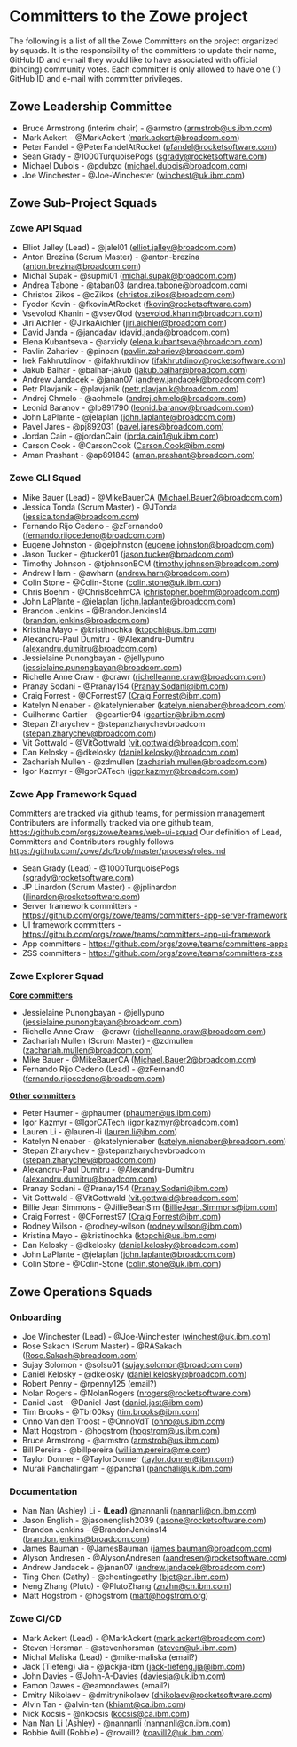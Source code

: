 # Committers to the Zowe project

The following is a list of all the Zowe Committers on the project organized by squads. It is the responsibility of the committers to update their name, GitHub ID and e-mail they would like to have associated with official (binding) community votes. Each committer is only allowed to have one (1) GitHub ID and e-mail with committer privileges.

## Zowe Leadership Committee

- Bruce Armstrong (interim chair) - @armstro (armstrob@us.ibm.com)
- Mark Ackert - @MarkAckert (mark.ackert@broadcom.com)
- Peter Fandel - @PeterFandelAtRocket (pfandel@rocketsoftware.com)
- Sean Grady - @1000TurquoisePogs (sgrady@rocketsoftware.com)
- Michael Dubois - @pdubzq (michael.dubois@broadcom.com)
- Joe Winchester - @Joe-Winchester (winchest@uk.ibm.com)

## Zowe Sub-Project Squads

### Zowe API Squad

- Elliot Jalley (Lead) - @jalel01 (elliot.jalley@broadcom.com)
- Anton Brezina (Scrum Master) - @anton-brezina (anton.brezina@broadcom.com)
- Michal Supak - @supmi01 (michal.supak@broadcom.com)
- Andrea Tabone - @taban03 (andrea.tabone@broadcom.com)
- Christos Zikos - @cZikos (christos.zikos@broadcom.com)
- Fyodor Kovin - @fkovinAtRocket (fkovin@rocketsoftware.com)
- Vsevolod Khanin - @vsev0lod (vsevolod.khanin@broadcom.com)
- Jiri Aichler - @JirkaAichler (jiri.aichler@broadcom.com)
- David Janda - @jandadav (david.janda@broadcom.com)
- Elena Kubantseva - @arxioly (elena.kubantseva@broadcom.com)
- Pavlin Zahariev - @pinpan (pavlin.zahariev@broadcom.com)
- Irek Fakhrutdinov - @ifakhrutdinov (ifakhrutdinov@rocketsoftware.com)
- Jakub Balhar - @balhar-jakub (jakub.balhar@broadcom.com)
- Andrew Jandacek - @janan07 (andrew.jandacek@broadcom.com)
- Petr Plavjanik - @plavjanik (petr.plavjanik@broadcom.com)
- Andrej Chmelo - @achmelo (andrej.chmelo@broadcom.com)
- Leonid Baranov - @lb891790 (leonid.baranov@broadcom.com)
- John LaPlante - @jelaplan (john.laplante@broadcom.com)
- Pavel Jares - @pj892031 (pavel.jares@broadcom.com)
- Jordan Cain - @jordanCain (jorda.cain1@uk.ibm.com)
- Carson Cook - @CarsonCook (Carson.Cook@ibm.com)
- Aman Prashant - @ap891843 (aman.prashant@broadcom.com)

### Zowe CLI Squad

- Mike Bauer (Lead) - @MikeBauerCA (Michael.Bauer2@broadcom.com)
- Jessica Tonda (Scrum Master) - @JTonda (jessica.tonda@broadcom.com)
- Fernando Rijo Cedeno - @zFernando0 (fernando.rijocedeno@broadcom.com)
- Eugene Johnston - @gejohnston (eugene.johnston@broadcom.com)
- Jason Tucker - @tucker01 (jason.tucker@broadcom.com)
- Timothy Johnson - @tjohnsonBCM (timothy.johnson@broadcom.com)
- Andrew Harn - @awharn (andrew.harn@broadcom.com)
- Colin Stone - @Colin-Stone (colin.stone@uk.ibm.com)
- Chris Boehm - @ChrisBoehmCA (christopher.boehm@broadcom.com)
- John LaPlante - @jelaplan (john.laplante@broadcom.com)
- Brandon Jenkins - @BrandonJenkins14 (brandon.jenkins@broadcom.com)
- Kristina Mayo - @kristinochka (ktopchi@us.ibm.com)
- Alexandru-Paul Dumitru - @Alexandru-Dumitru (alexandru.dumitru@broadcom.com)
- Jessielaine Punongbayan - @jellypuno (jessielaine.punongbayan@broadcom.com)
- Richelle Anne Craw - @crawr (richelleanne.craw@broadcom.com)
- Pranay Sodani - @Pranay154 (Pranay.Sodani@ibm.com)
- Craig Forrest - @CForrest97 (Craig.Forrest@ibm.com)
- Katelyn Nienaber - @katelynienaber (katelyn.nienaber@broadcom.com)
- Guilherme Cartier - @gcartier94 (gcartier@br.ibm.com)
- Stepan Zharychev - @stepanzharychevbroadcom (stepan.zharychev@broadcom.com)
- Vit Gottwald - @VitGottwald (vit.gottwald@broadcom.com)
- Dan Kelosky - @dkelosky (daniel.kelosky@broadcom.com)
- Zachariah Mullen - @zdmullen (zachariah.mullen@broadcom.com)
- Igor Kazmyr - @IgorCATech (igor.kazmyr@broadcom.com)

### Zowe App Framework Squad
Committers are tracked via github teams, for permission management
Contributers are informally tracked via one github team, https://github.com/orgs/zowe/teams/web-ui-squad
Our definition of Lead, Committers and Contributors roughly follows https://github.com/zowe/zlc/blob/master/process/roles.md


- Sean Grady (Lead) - @1000TurquoisePogs (sgrady@rocketsoftware.com)
- JP Linardon (Scrum Master) - @jplinardon (jlinardon@rocketsoftware.com)
- Server framework committers - https://github.com/orgs/zowe/teams/committers-app-server-framework
- UI framework committers - https://github.com/orgs/zowe/teams/committers-app-ui-framework
- App committers - https://github.com/orgs/zowe/teams/committers-apps
- ZSS committers - https://github.com/orgs/zowe/teams/committers-zss

### Zowe Explorer Squad

[**Core committers**](https://github.com/orgs/zowe/teams/committers-vscode-extension/members)

- Jessielaine Punongbayan - @jellypuno (jessielaine.punongbayan@broadcom.com)
- Richelle Anne Craw - @crawr (richelleanne.craw@broadcom.com)
- Zachariah Mullen (Scrum Master) - @zdmullen (zachariah.mullen@broadcom.com)
- Mike Bauer - @MikeBauerCA (Michael.Bauer2@broadcom.com)
- Fernando Rijo Cedeno (Lead) - @zFernand0 (fernando.rijocedeno@broadcom.com)

[**Other committers**](https://github.com/orgs/zowe/teams/vscode-team/members)

- Peter Haumer - @phaumer (phaumer@us.ibm.com)
- Igor Kazmyr - @IgorCATech (igor.kazmyr@broadcom.com)
- Lauren Li - @lauren-li (lauren.li@ibm.com)
- Katelyn Nienaber - @katelynienaber (katelyn.nienaber@broadcom.com)
- Stepan Zharychev - @stepanzharychevbroadcom (stepan.zharychev@broadcom.com)
- Alexandru-Paul Dumitru - @Alexandru-Dumitru (alexandru.dumitru@broadcom.com)
- Pranay Sodani - @Pranay154 (Pranay.Sodani@ibm.com)
- Vit Gottwald - @VitGottwald (vit.gottwald@broadcom.com)
- Billie Jean Simmons - @JillieBeanSim (BillieJean.Simmons@ibm.com)
- Craig Forrest - @CForrest97 (Craig.Forrest@ibm.com)
- Rodney Wilson - @rodney-wilson (rodney.wilson@ibm.com)
- Kristina Mayo - @kristinochka (ktopchi@us.ibm.com)
- Dan Kelosky - @dkelosky (daniel.kelosky@broadcom.com)
- John LaPlante - @jelaplan (john.laplante@broadcom.com)
- Colin Stone - @Colin-Stone (colin.stone@uk.ibm.com)

## Zowe Operations Squads

### Onboarding

- Joe Winchester (Lead) - @Joe-Winchester (winchest@uk.ibm.com)
- Rose Sakach (Scrum Master) - @RASakach (Rose.Sakach@broadcom.com)
- Sujay Solomon - @solsu01 (sujay.solomon@broadcom.com)
- Daniel Kelosky - @dkelosky (daniel.kelosky@broadcom.com)
- Robert Penny - @rpenny125 (email?)
- Nolan Rogers - @NolanRogers (nrogers@rocketsoftware.com)
- Daniel Jast - @Daniel-Jast (daniel.jast@ibm.com)
- Tim Brooks - @Tbr00ksy (tim.brooks@ibm.com)
- Onno Van den Troost - @OnnoVdT (onno@us.ibm.com)
- Matt Hogstrom - @hogstrom (hogstrom@us.ibm.com)
- Bruce Armstrong - @armstro (armstrob@us.ibm.com)
- Bill Pereira - @billpereira (william.pereira@me.com)
- Taylor Donner - @TaylorDonner (taylor.donner@ibm.com)
- Murali Panchalingam - @pancha1 (panchali@uk.ibm.com)

### Documentation

- Nan Nan (Ashley) Li - **(Lead)** @nannanli (nannanli@cn.ibm.com)
- Jason English - @jasonenglish2039 (jasone@rocketsoftware.com)
- Brandon Jenkins - @BrandonJenkins14 (brandon.jenkins@broadcom.com)
- James Bauman - @JamesBauman (james.bauman@broadcom.com)
- Alyson Andresen - @AlysonAndresen (aandresen@rocketsoftware.com)
- Andrew Jandacek - @janan07 (andrew.jandacek@broadcom.com)
- Ting Chen (Cathy) - @chentingcathy (bjct@cn.ibm.com)
- Neng Zhang (Pluto) - @PlutoZhang (znzhn@cn.ibm.com)
- Matt Hogstrom - @hogstrom (matt@hogstrom.org)

### Zowe CI/CD

- Mark Ackert (Lead) - @MarkAckert (mark.ackert@broadcom.com)
- Steven Horsman - @stevenhorsman (steven@uk.ibm.com)
- Michal Maliska (Lead) - @mike-maliska (email?)
- Jack (Tiefeng) Jia - @jackjia-ibm (jack-tiefeng.jia@ibm.com)
- John Davies - @John-A-Davies (daviesja@uk.ibm.com)
- Eamon Dawes - @eamondawes (email?)
- Dmitry Nikolaev - @dmitrynikolaev (dnikolaev@rocketsoftware.com)
- Alvin Tan - @alvin-tan (khiamt@ca.ibm.com)
- Nick Kocsis - @nkocsis (kocsis@ca.ibm.com)
- Nan Nan Li (Ashley) - @nannanli (nannanli@cn.ibm.com)
- Robbie Avill (Robbie) - @rovaill2 (roavill2@uk.ibm.com)

